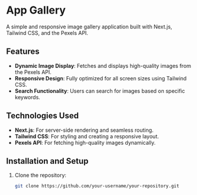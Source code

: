 # App Gallery

A simple and responsive image gallery application built with Next.js, Tailwind CSS, and the Pexels API.

## Features

- **Dynamic Image Display**: Fetches and displays high-quality images from the Pexels API.
- **Responsive Design**: Fully optimized for all screen sizes using Tailwind CSS.
- **Search Functionality**: Users can search for images based on specific keywords.

## Technologies Used

- **Next.js**: For server-side rendering and seamless routing.
- **Tailwind CSS**: For styling and creating a responsive layout.
- **Pexels API**: For fetching high-quality images dynamically.

## Installation and Setup

1. Clone the repository:
   ```bash
   git clone https://github.com/your-username/your-repository.git
   
